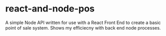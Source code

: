 # react-and-node-pos
A simple Node API written for use with a React Front End to create a basic point of sale system.  Shows my efficiecny with back end node processes.
